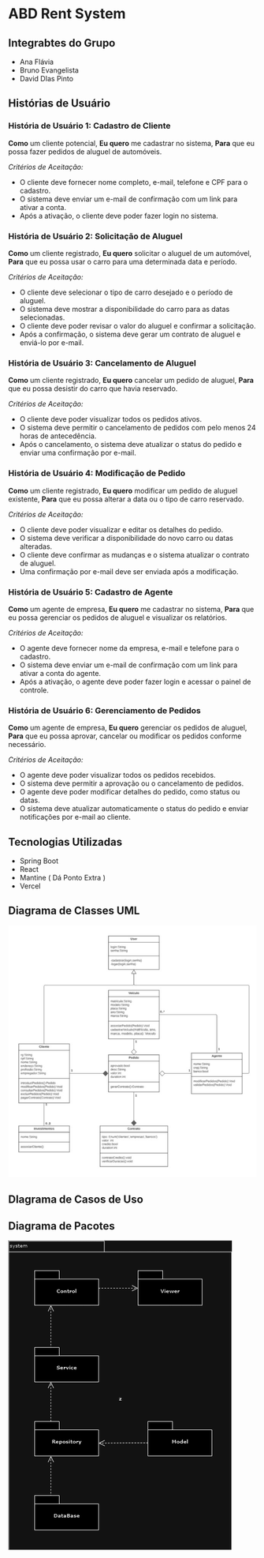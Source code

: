 # **ABD Rent System**

## Integrabtes do Grupo

- Ana Flávia
- Bruno Evangelista
- David DIas Pinto

## Histórias de Usuário
### História de Usuário 1: Cadastro de Cliente

**Como** um cliente potencial,
**Eu quero** me cadastrar no sistema,
**Para** que eu possa fazer pedidos de aluguel de automóveis.

*Critérios de Aceitação:*

- O cliente deve fornecer nome completo, e-mail, telefone e CPF para o cadastro.
- O sistema deve enviar um e-mail de confirmação com um link para ativar a conta.
- Após a ativação, o cliente deve poder fazer login no sistema.



### História de Usuário 2: Solicitação de Aluguel

**Como** um cliente registrado,
**Eu quero** solicitar o aluguel de um automóvel,
**Para** que eu possa usar o carro para uma determinada data e período.

*Critérios de Aceitação:*

- O cliente deve selecionar o tipo de carro desejado e o período de aluguel.
- O sistema deve mostrar a disponibilidade do carro para as datas selecionadas.
- O cliente deve poder revisar o valor do aluguel e confirmar a solicitação.
- Após a confirmação, o sistema deve gerar um contrato de aluguel e enviá-lo por e-mail.



### História de Usuário 3: Cancelamento de Aluguel

**Como** um cliente registrado,
**Eu quero** cancelar um pedido de aluguel,
**Para** que eu possa desistir do carro que havia reservado.

*Critérios de Aceitação:*

- O cliente deve poder visualizar todos os pedidos ativos.
- O sistema deve permitir o cancelamento de pedidos com pelo menos 24 horas de antecedência.
- Após o cancelamento, o sistema deve atualizar o status do pedido e enviar uma confirmação por e-mail.


### História de Usuário 4: Modificação de Pedido

**Como** um cliente registrado,
**Eu quero** modificar um pedido de aluguel existente,
**Para** que eu possa alterar a data ou o tipo de carro reservado.

 *Critérios de Aceitação:*

- O cliente deve poder visualizar e editar os detalhes do pedido.
- O sistema deve verificar a disponibilidade do novo carro ou datas alteradas.
- O cliente deve confirmar as mudanças e o sistema atualizar o contrato de aluguel.
- Uma confirmação por e-mail deve ser enviada após a modificação.


### História de Usuário 5: Cadastro de Agente

**Como** um agente de empresa,
**Eu quero** me cadastrar no sistema,
**Para** que eu possa gerenciar os pedidos de aluguel e visualizar os relatórios.

*Critérios de Aceitação:*

- O agente deve fornecer nome da empresa, e-mail e telefone para o cadastro.
- O sistema deve enviar um e-mail de confirmação com um link para ativar a conta do agente.
- Após a ativação, o agente deve poder fazer login e acessar o painel de controle.


### História de Usuário 6: Gerenciamento de Pedidos

**Como** um agente de empresa,
**Eu quero** gerenciar os pedidos de aluguel,
**Para** que eu possa aprovar, cancelar ou modificar os pedidos conforme necessário.

 *Critérios de Aceitação:*

- O agente deve poder visualizar todos os pedidos recebidos.
- O sistema deve permitir a aprovação ou o cancelamento de pedidos.
- O agente deve poder modificar detalhes do pedido, como status ou datas.
- O sistema deve atualizar automaticamente o status do pedido e enviar notificações por e-mail ao cliente.

## Tecnologias Utilizadas

- Spring Boot
- React
- Mantine ( Dá Ponto Extra ) 
- Vercel

## Diagrama de Classes UML

![Diagrama de Classes UML.jpg](Docs/Images/UMLClassDiagram.jpg)

## DIagrama de Casos de Uso


## Diagrama de Pacotes

![Package Diagram.png](Docs/Images/PackageDiagram.png)
